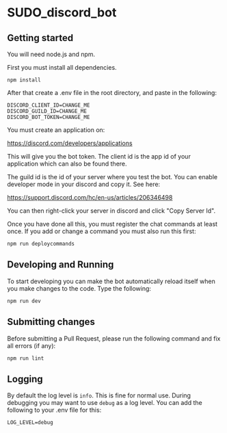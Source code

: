 # SUDO_discord_bot

## Getting started

You will need node.js and npm.

First you must install all dependencies.

```
npm install
```

After that create a .env file in the root directory, and paste in the following:
```
DISCORD_CLIENT_ID=CHANGE_ME
DISCORD_GUILD_ID=CHANGE_ME
DISCORD_BOT_TOKEN=CHANGE_ME
```

You must create an application on:

https://discord.com/developers/applications

This will give you the bot token. The client id is the app id of your application which can also be found there.

The guild id is the id of your server where you test the bot. You can enable developer mode in your discord and copy it. See here:

https://support.discord.com/hc/en-us/articles/206346498

You can then right-click your server in discord and click "Copy Server Id".

Once you have done all this, you must register the chat commands at least once. If you add or change a command you must also run this first:

```
npm run deploycommands
```

## Developing and Running

To start developing you can make the bot automatically reload itself when you make changes to the code.
Type the following:

```
npm run dev
```

## Submitting changes

Before submitting a Pull Request, please run the following command and fix all errors (if any):

```
npm run lint
```

## Logging

By default the log level is `info`. This is fine for normal use. During debugging you may want to use `debug` as a log level. You can add the following to your .env file for this:

```
LOG_LEVEL=debug
```
